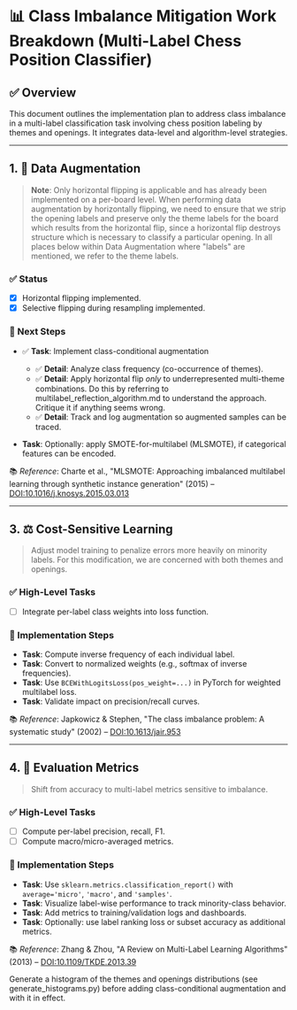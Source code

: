 
# 📊 Class Imbalance Mitigation Work Breakdown (Multi-Label Chess Position Classifier)

## ✅ Overview

This document outlines the implementation plan to address class imbalance in a multi-label classification task involving chess position labeling by themes and openings. It integrates data-level and algorithm-level strategies.

---

## 1. 🧪 Data Augmentation

> **Note**: Only horizontal flipping is applicable and has already been implemented on a per-board level. When performing data augmentation by horizontally flipping, we need to ensure that we strip the opening labels and preserve only the theme labels for the board which results from the horizontal flip, since a horizontal flip destroys structure which is necessary to classify a particular opening. In all places below within Data Augmentation where "labels" are mentioned, we refer to the theme labels.

### ✅ Status
- [x] Horizontal flipping implemented.
- [x] Selective flipping during resampling implemented.

### 🔧 Next Steps
- ✅ **Task**: Implement class-conditional augmentation
  - ✅ **Detail**: Analyze class frequency (co-occurrence of themes).
  - ✅ **Detail**: Apply horizontal flip *only* to underrepresented multi-theme combinations. Do this by referring to multilabel_reflection_algorithm.md to understand the approach. Critique it if anything seems wrong.
  - ✅ **Detail**: Track and log augmentation so augmented samples can be traced.

- **Task**: Optionally: apply SMOTE-for-multilabel (MLSMOTE), if categorical features can be encoded.

📚 *Reference*: Charte et al., "MLSMOTE: Approaching imbalanced multilabel learning through synthetic instance generation" (2015) – [DOI:10.1016/j.knosys.2015.03.013](https://doi.org/10.1016/j.knosys.2015.03.013)

---

## 3. ⚖️ Cost-Sensitive Learning

> Adjust model training to penalize errors more heavily on minority labels. For this modification, we are concerned with both themes and openings.

### ✅ High-Level Tasks
- [ ] Integrate per-label class weights into loss function.

### 🔧 Implementation Steps
- **Task**: Compute inverse frequency of each individual label.
- **Task**: Convert to normalized weights (e.g., softmax of inverse frequencies).
- **Task**: Use `BCEWithLogitsLoss(pos_weight=...)` in PyTorch for weighted multilabel loss.
- **Task**: Validate impact on precision/recall curves.

📚 *Reference*: Japkowicz & Stephen, "The class imbalance problem: A systematic study" (2002) – [DOI:10.1613/jair.953](https://doi.org/10.1613/jair.953)

---

## 4. 📏 Evaluation Metrics

> Shift from accuracy to multi-label metrics sensitive to imbalance.

### ✅ High-Level Tasks
- [ ] Compute per-label precision, recall, F1.
- [ ] Compute macro/micro-averaged metrics.

### 🔧 Implementation Steps
- **Task**: Use `sklearn.metrics.classification_report()` with `average='micro'`, `'macro'`, and `'samples'`.
- **Task**: Visualize label-wise performance to track minority-class behavior.
- **Task**: Add metrics to training/validation logs and dashboards.
- **Task**: Optionally: use label ranking loss or subset accuracy as additional metrics.

📚 *Reference*: Zhang & Zhou, "A Review on Multi-Label Learning Algorithms" (2013) – [DOI:10.1109/TKDE.2013.39](https://doi.org/10.1109/TKDE.2013.39)

Generate a histogram of the themes and openings distributions (see generate_histograms.py) before adding class-conditional augmentation and with it in effect.
